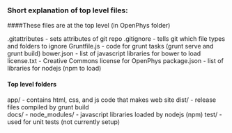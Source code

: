 ### Short explanation of top level files:

####These files are at the top level (in OpenPhys folder)

.gitattributes - sets attributes of git repo
.gitignore - tells git which file types and folders to ignore
Gruntfile.js - code for grunt tasks (grunt serve and grunt build)
bower.json - list of javascript libraries for bower to load
license.txt - Creative Commons license for OpenPhys
package.json - list of libraries for nodejs (npm to load)

#### Top level folders

app/ - contains html, css, and js code that makes web site
dist/ - release files compiled by grunt build  
docs/ - 
node_modules/ - javascript libraries loaded by nodejs (npm)
test/ - used for unit tests (not currently setup)